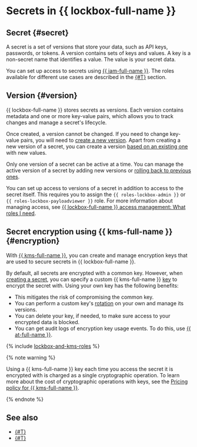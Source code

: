 # Secrets in {{ lockbox-full-name }}

## Secret {#secret}

A secret is a set of versions that store your data, such as API keys, passwords, or tokens. A version contains sets of keys and values. A key is a non-secret name that identifies a value. The value is your secret data.

You can set up access to secrets using [{{ iam-full-name }}](../../iam/). The roles available for different use cases are described in the [{#T}](../security/index.md) section.

## Version {#version}

{{ lockbox-full-name }} stores secrets as versions. Each version contains metadata and one or more key-value pairs, which allows you to track changes and manage a secret's lifecycle.

Once created, a version cannot be changed. If you need to change key-value pairs, you will need to [create a new version](../operations/secret-version-manage#create-version). Apart from creating a new version of a secret, you can create a version [based on an existing one](../operations/secret-version-manage#create-version-based-on-other) with new values.

Only one version of a secret can be active at a time. You can manage the active version of a secret by adding new versions or [rolling back to previous ones](../operations/secret-version-manage#backup).

You can set up access to versions of a secret in addition to access to the secret itself. This requires you to assign the `{{ roles-lockbox-admin }}` or `{{ roles-lockbox-payloadviewer }}` role. For more information about managing access, see [{{ lockbox-full-name }} access management: What roles I need](../security/index.md#choosing-roles).

## Secret encryption using {{ kms-full-name }} {#encryption}

With [{{ kms-full-name }}](../../kms/index.yaml), you can create and manage encryption keys that are used to secure secrets in {{ lockbox-full-name }}.

By default, all secrets are encrypted with a common key. However, when [creating a secret](../operations/secret-create.md), you can specify a custom {{ kms-full-name }} [key](../../kms/concepts/key.md) to encrypt the secret with. Using your own key has the following benefits:

* This mitigates the risk of compromising the common key.
* You can perform a custom key's [rotation](../../kms/operations/key.md#rotate) on your own and manage its versions.
* You can delete your key, if needed, to make sure access to your encrypted data is blocked.
* You can get audit logs of encryption key usage events. To do this, use [{{ at-full-name }}](../../audit-trails/concepts/index.md).

{% include [lockbox-and-kms-roles](../../_includes/lockbox/lockbox-and-kms-roles.md) %}

{% note warning %}

Using a {{ kms-full-name }} key each time you access the secret it is encrypted with is charged as a single cryptographic operation. To learn more about the cost of cryptographic operations with keys, see the [Pricing policy for {{ kms-full-name }}](../../kms/pricing.md).

{% endnote %}

## See also

* [{#T}](../security/index.md)
* [{#T}](../tutorials/index.md)
